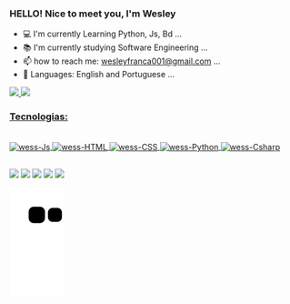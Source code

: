  
### HELLO! Nice to meet you, I'm Wesley


  - 💻 I'm currently Learning Python, Js, Bd ...
  - 📚 I'm currently studying Software Engineering ...
  - 📫 how to reach me: wesleyfranca001@gmail.com ...
  - 📢 Languages: English and Portuguese ...

<div>
  <a href="https://github.com/w3ssfs">
  <img height="180em" src="https://github-readme-stats.vercel.app/api?username=w3ssfs&show_icons=true&theme=highcontrast&include_all_commits=true&count_private=true"/>
  <img height="180em"  src="https://github-readme-stats.vercel.app/api/top-langs/?username=w3ssfs&layout=compact&langs_count=7&theme=highcontrast"/>
</div>
  <h3>Tecnologias: </h3> 
  <div style="display: inline_block"><br>
  <img align="center" alt="wess-Js"  src="https://img.shields.io/badge/JavaScript-F7DF1E?style=for-the-badge&logo=javascript&logoColor=black">
  <img align="center" alt="wess-HTML" src="https://img.shields.io/badge/HTML-239120?style=for-the-badge&logo=html5&logoColor=white">
  <img align="center" alt="wess-CSS"  src="https://img.shields.io/badge/CSS3-1572B6?style=for-the-badge&logo=css3&logoColor=white">
  <img align="center" alt="wess-Python" src="https://img.shields.io/badge/Python-14354C?style=for-the-badge&logo=python&logoColor=white">
  <img align="center" alt="wess-Csharp" src="https://img.shields.io/badge/C-00599C?style=for-the-badge&logo=c&logoColor=white">  
   
  </div>
  
##
  
  <div> 
<!--   <a href="https://www.youtube.com/channel/UC_-uuuZbY0AAt9CViNzvc-Q" target="_blank"><img src="https://img.shields.io/badge/YouTube-FF0000?style=for-the-badge&logo=youtube&logoColor=white" target="_blank"></a> -->
  <a href="https://instagram.com/wesleyy.franca" target="_blank"><img src="https://img.shields.io/badge/-Instagram-%23E4405F?style=for-the-badge&logo=instagram&logoColor=white" target="_blank"></a>
<!--  	<a href="https://www.twitch.tv/rafaballerinii" target="_blank"><img src="https://img.shields.io/badge/Twitch-9146FF?style=for-the-badge&logo=twitch&logoColor=white" target="_blank"></a> -->
 <a href="https://discord.gg/VMabCv2Xvm" target="_blank"><img src="https://img.shields.io/badge/Discord-7289DA?style=for-the-badge&logo=discord&logoColor=white" target="_blank"></a> 
  <a href = "wesleyfranca001@gmail.com"><img src="https://img.shields.io/badge/-Gmail-%23333?style=for-the-badge&logo=gmail&logoColor=white" target="_blank"></a>
  <a href = "https://steamcommunity.com/id/w3ssfs/"><img src="https://img.shields.io/badge/Steam-000000?style=for-the-badge&logo=steam&logoColor=white" target="_blank"></a>
  <a href="https://www.linkedin.com/in/wessfranca/" target="_blank"><img src="https://img.shields.io/badge/-LinkedIn-%230077B5?style=for-the-badge&logo=linkedin&logoColor=white" target="_blank"></a> 
  </div>
 
  <div>
 
  ![Snake animation](https://github.com/w3ssfs/w3ssfs/blob/output/github-contribution-grid-snake.svg)
 
</div>
